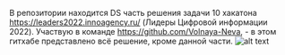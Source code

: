 В репозитории находится DS часть решения задачи 10 хакатона https://leaders2022.innoagency.ru/
(Лидеры Цифровой информации 2022).
Участвую в команде https://github.com/Volnaya-Neva, - в этом гитхабе представлено всё решение, кроме данной части.
![alt text](https://github.com/[PavelStafeev]/[postomats]/blob/[main]/image.jpg?raw=true)
